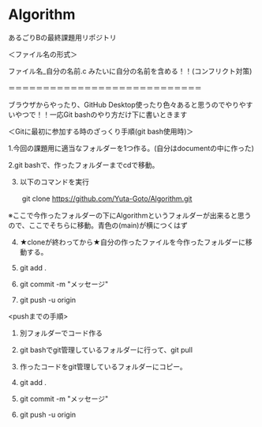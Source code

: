 # Algorithm
あるごりBの最終課題用リポジトリ

＜ファイル名の形式＞

ファイル名_自分の名前.c
みたいに自分の名前を含める！！(コンフリクト対策)

＝＝＝＝＝＝＝＝＝＝＝＝＝＝＝＝＝＝＝＝＝＝＝＝＝＝＝＝

ブラウザからやったり、GitHub Desktop使ったり色々あると思うのでやりやすいやつで！！一応Git bashのやり方だけ下に書いときます


＜Gitに最初に参加する時のざっくり手順(git bash使用時)＞

1.今回の課題用に適当なフォルダーを1つ作る。(自分はdocumentの中に作った)

2.git bashで、作ったフォルダーまでcdで移動。

3. 以下のコマンドを実行
   
　　git clone https://github.com/Yuta-Goto/Algorithm.git

  ※ここで今作ったフォルダーの下にAlgorithmというフォルダーが出来ると思うので、ここでそちらに移動。青色の(main)が横につくはず
  
4. ★cloneが終わってから★自分の作ったファイルを今作ったフォルダーに移動する。

5. git add .
   
6. git commit -m "メッセージ"
   
7. git push -u origin



<pushまでの手順>
1. 別フォルダーでコード作る

2. git bashでgit管理しているフォルダーに行って、git pull

3. 作ったコードをgit管理しているフォルダーにコピー。
   
5. git add .
   
6. git commit -m "メッセージ"
   
7. git push -u origin

